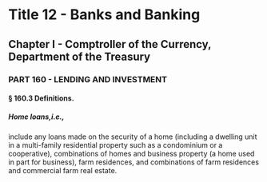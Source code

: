 
# Title 12 - Banks and Banking
## Chapter I - Comptroller of the Currency, Department of the Treasury
### PART 160 - LENDING AND INVESTMENT
#### § 160.3 Definitions.
##### Home loans,i.e.,

include any loans made on the security of a home (including a dwelling unit in a multi-family residential property such as a condominium or a cooperative), combinations of homes and business property (a home used in part for business), farm residences, and combinations of farm residences and commercial farm real estate.
